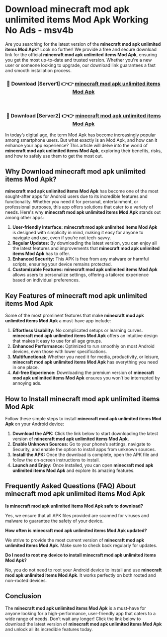 # Download minecraft mod apk unlimited items Mod Apk Working No Ads - msv4b

Are you searching for the latest version of the **minecraft mod apk unlimited items Mod Apk**? Look no further! We provide a free and secure download link for the official **minecraft mod apk unlimited items Mod Apk**, ensuring you get the most up-to-date and trusted version. Whether you're a new user or someone looking to upgrade, our download link guarantees a fast and smooth installation process.

<div align="center">
<h3>🔴 Download [Server1] 👉👉 <a href="https://apk-comot.site?title=minecraft_mod_apk_unlimited_items">minecraft mod apk unlimited items Mod Apk</a></h3><br>
<h3>🔴 Download [Server2] 👉👉 <a href="https://apk-comot.site?title=minecraft_mod_apk_unlimited_items">minecraft mod apk unlimited items Mod Apk</a></h3>
</div>

In today’s digital age, the term Mod Apk has become increasingly popular among smartphone users. But what exactly is an Mod Apk, and how can it enhance your app experience? This article will delve into the world of **minecraft mod apk unlimited items Mod Apk**, exploring their benefits, risks, and how to safely use them to get the most out.

## Why Download minecraft mod apk unlimited items Mod Apk?

**minecraft mod apk unlimited items Mod Apk** has become one of the most sought-after apps for Android users due to its incredible features and functionality. Whether you need it for personal, entertainment, or professional purposes, this app offers solutions that cater to a variety of needs. Here's why **minecraft mod apk unlimited items Mod Apk** stands out among other apps:

1. **User-friendly Interface:** **minecraft mod apk unlimited items Mod Apk** is designed with simplicity in mind, making it easy for anyone to navigate and use, even if you’re not tech-savvy.
2. **Regular Updates:** By downloading the latest version, you can enjoy all the latest features and improvements that **minecraft mod apk unlimited items Mod Apk** has to offer.
3. **Enhanced Security:** This APK is free from any malware or harmful scripts, ensuring your device remains protected.
4. **Customizable Features:** **minecraft mod apk unlimited items Mod Apk** allows users to personalize settings, offering a tailored experience based on individual preferences.

## Key Features of minecraft mod apk unlimited items Mod Apk

Some of the most prominent features that make **minecraft mod apk unlimited items Mod Apk** a must-have app include:

1. **Effortless Usability:** No complicated setups or learning curves. **minecraft mod apk unlimited items Mod Apk** offers an intuitive design that makes it easy to use for all age groups.
2. **Enhanced Performance:** Optimized to run smoothly on most Android devices, even those with lower specifications.
3. **Multifunctional:** Whether you need it for media, productivity, or leisure, **minecraft mod apk unlimited items Mod Apk** has everything you need in one place.
4. **Ad-free Experience:** Downloading the premium version of **minecraft mod apk unlimited items Mod Apk** ensures you won’t be interrupted by annoying ads.

## How to Install minecraft mod apk unlimited items Mod Apk

Follow these simple steps to install **minecraft mod apk unlimited items Mod Apk** on your Android device:

1. **Download the APK:** Click the link below to start downloading the latest version of **minecraft mod apk unlimited items Mod Apk**.
2. **Enable Unknown Sources:** Go to your phone’s settings, navigate to Security, and enable the option to install apps from unknown sources.
3. **Install the APK:** Once the download is complete, open the APK file and follow the on-screen instructions to install.
4. **Launch and Enjoy:** Once installed, you can open **minecraft mod apk unlimited items Mod Apk** and explore its amazing features.

## Frequently Asked Questions (FAQ) About minecraft mod apk unlimited items Mod Apk

**Is minecraft mod apk unlimited items Mod Apk safe to download?**

Yes, we ensure that all APK files provided are scanned for viruses and malware to guarantee the safety of your device.

**How often is minecraft mod apk unlimited items Mod Apk updated?**

We strive to provide the most current version of **minecraft mod apk unlimited items Mod Apk**. Make sure to check back regularly for updates.

**Do I need to root my device to install minecraft mod apk unlimited items Mod Apk?**

No, you do not need to root your Android device to install and use **minecraft mod apk unlimited items Mod Apk**. It works perfectly on both rooted and non-rooted devices.

## Conclusion

The **minecraft mod apk unlimited items Mod Apk** is a must-have for anyone looking for a high-performance, user-friendly app that caters to a wide range of needs. Don’t wait any longer! Click the link below to download the latest version of **minecraft mod apk unlimited items Mod Apk** and unlock all its incredible features today.
